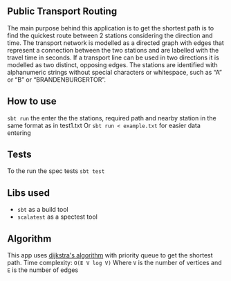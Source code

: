 ## Public Transport Routing

The main purpose behind this application is to get the shortest path is to find the quickest route between 2 stations 
considering the direction and time.
The transport network is modelled as a directed graph with edges that represent a connection between
the two stations and are labelled with the travel time in seconds. If a transport line can be used in two
directions it is modelled as two distinct, opposing edges. The stations are identified with alphanumeric strings without
 special characters or whitespace, such as “A” or “B” or “BRANDENBURGERTOR”.

## How to use

`sbt run` the enter the the stations, required path and nearby station in the same format as in test1.txt
Or
`sbt run < example.txt` for easier data entering

## Tests

To the run the spec tests
 `sbt test`

## Libs used

 - `sbt` as a build tool
 - `scalatest` as a spectest tool

## Algorithm

This app uses [dijkstra's algorithm](https://en.wikipedia.org/wiki/Dijkstra%27s_algorithm) with priority queue to get the shortest path. 
Time complexity: `O(E V log V)` Where `V` is the number of vertices and `E` is the number of edges
